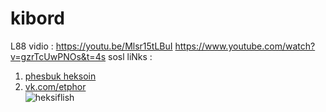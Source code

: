 # kibord
L88 vidio : https://youtu.be/Mlsr15tLBuI
https://www.youtube.com/watch?v=gzrTcUwPNOs&t=4s
sosl liNks :
1. [phesbuk heksoin](fb.me/heksoin)
2. [vk.com/etphor](vk.com/etphor)  
![heksiflish](https://media.giphy.com/media/hWdcYSWhiabiidfLWU/giphy.gif)


